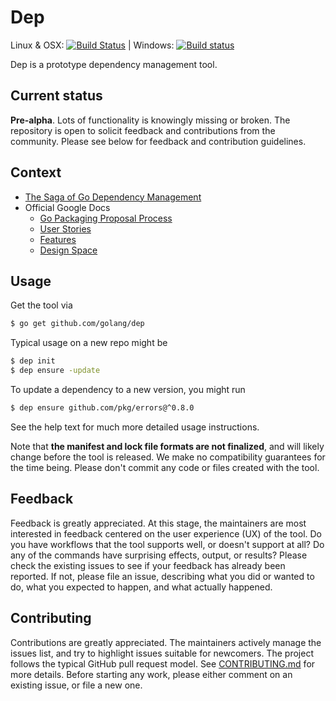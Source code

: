 # Dep

Linux & OSX: [![Build Status](https://travis-ci.org/golang/dep.svg?branch=master)](https://travis-ci.org/golang/dep) | Windows: [![Build status](https://ci.appveyor.com/api/projects/status/bpop030h3mypkr9h?svg=true)](https://ci.appveyor.com/project/jessfraz/dep)

Dep is a prototype dependency management tool.

## Current status

**Pre-alpha**.
Lots of functionality is knowingly missing or broken.
The repository is open to solicit feedback and contributions from the community.
Please see below for feedback and contribution guidelines.

## Context

- [The Saga of Go Dependency Management](https://blog.gopheracademy.com/advent-2016/saga-go-dependency-management/)
- Official Google Docs
  - [Go Packaging Proposal Process](https://docs.google.com/document/d/18tNd8r5DV0yluCR7tPvkMTsWD_lYcRO7NhpNSDymRr8/edit)
  - [User Stories](https://docs.google.com/document/d/1wT8e8wBHMrSRHY4UF_60GCgyWGqvYye4THvaDARPySs/edit)
  - [Features](https://docs.google.com/document/d/1JNP6DgSK-c6KqveIhQk-n_HAw3hsZkL-okoleM43NgA/edit)
  - [Design Space](https://docs.google.com/document/d/1TpQlQYovCoX9FkpgsoxzdvZplghudHAiQOame30A-v8/edit)

## Usage

Get the tool via

```sh
$ go get github.com/golang/dep
```

Typical usage on a new repo might be

```sh
$ dep init
$ dep ensure -update
```

To update a dependency to a new version, you might run

```sh
$ dep ensure github.com/pkg/errors@^0.8.0
```

See the help text for much more detailed usage instructions.

Note that **the manifest and lock file formats are not finalized**, and will likely change before the tool is released.
We make no compatibility guarantees for the time being.
Please don't commit any code or files created with the tool.

## Feedback

Feedback is greatly appreciated.
At this stage, the maintainers are most interested in feedback centered on the user experience (UX) of the tool.
Do you have workflows that the tool supports well, or doesn't support at all?
Do any of the commands have surprising effects, output, or results?
Please check the existing issues to see if your feedback has already been reported.
If not, please file an issue, describing what you did or wanted to do, what you expected to happen, and what actually happened.

## Contributing

Contributions are greatly appreciated.
The maintainers actively manage the issues list, and try to highlight issues suitable for newcomers.
The project follows the typical GitHub pull request model.
See [CONTRIBUTING.md](CONTRIBUTING.md) for more details.
Before starting any work, please either comment on an existing issue, or file a new one.

